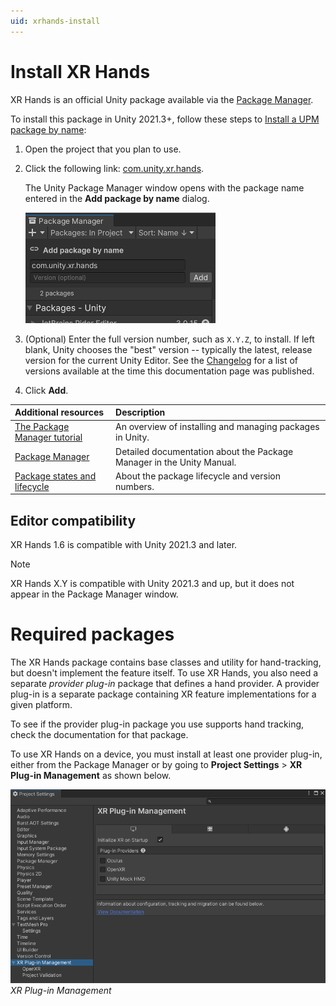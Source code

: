 ```yaml
---
uid: xrhands-install
---
```

# Install XR Hands

XR Hands is an official Unity package available via the [Package Manager](https://learn.unity.com/tutorial/the-package-manager).

To install this package in Unity 2021.3+, follow these steps to [Install a UPM package by name](xref:upm-ui-quick):

1. Open the project that you plan to use.
2. Click the following link: [com.unity.xr.hands](com.unity3d.kharma:upmpackage/com.unity.xr.hands).

   The Unity Package Manager window opens with the package name entered in the **Add package by name** dialog.

   ![](../images/install.png)

3. (Optional) Enter the full version number, such as <code class="long_version">X.Y.Z</code>, to install. If left blank, Unity chooses the "best" version -- typically the latest, release version for the current Unity Editor. See the [Changelog](xref:xrhands-changelog) for a list of versions available at the time this documentation page was published.
4. Click **Add**.

| Additional resources | Description |
| :------------------- | :---------- |
| [The Package Manager tutorial](https://learn.unity.com/tutorial/the-package-manager#) | An overview of installing and managing packages in Unity. |
| [Package Manager](xref:upm-ui) | Detailed documentation about the Package Manager in the Unity Manual. |
| [Package states and lifecycle](xref:upm-lifecycle) | About the package lifecycle and version numbers. |

## Editor compatibility

XR Hands 1.6 is compatible with Unity 2021.3 and later.

> [!NOTE]
> XR Hands <span class="short_version">X.Y</span> is compatible with Unity 2021.3 and up, but it does not appear in the Package Manager window.

# Required packages

The XR Hands package contains base classes and utility for hand-tracking, but doesn't implement the feature itself. To use XR Hands, you also need a separate *provider plug-in* package that defines a hand provider. A provider plug-in is a separate package containing XR feature implementations for a given platform.

To see if the provider plug-in package you use supports hand tracking, check the documentation for that package.

To use XR Hands on a device, you must install at least one provider plug-in, either from the Package Manager or by going to **Project Settings** > **XR Plug-in Management** as shown below.

![The XR Plug-in Management category of the Project Settings window displays an interface for downloading XR Hands provider plug-ins for supported platforms](../images/enable-openxr-plugin.png)<br/>*XR Plug-in Management*

<script>
const longVersions = document.querySelectorAll(".long_version");
for(let i = 0; i < longVersions.length; i++){
    longVersions[i].innerText = thisPackageMetaData["version"];
}

const shortVersions = document.querySelectorAll(".short_version");
const versionSegments = thisPackageMetaData["version"].split('.');
const shortVersion = `${versionSegments[0]}.${versionSegments[1]}`;
for(let i = 0; i < shortVersions.length; i++){
    shortVersions[i].innerText = shortVersion;
}
</script>
